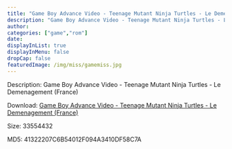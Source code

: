 ```yaml
---
title: "Game Boy Advance Video - Teenage Mutant Ninja Turtles - Le Demenagement (France)"
description: "Game Boy Advance Video - Teenage Mutant Ninja Turtles - Le Demenagement (France)"
author: 
categories: ["game","rom"]
date: 
displayInList: true
displayInMenu: false
dropCap: false
featuredImage: /img/miss/gamemiss.jpg
---
```


Description: Game Boy Advance Video - Teenage Mutant Ninja Turtles - Le Demenagement (France)

Download: <a style="text-decoration:underline;" href="https://mega.nz/#!vDQkAIzA!YzXoImG13bJrnjQlgi_AxRt-VHD66W5zIcPd74lsQE0" target = "_blank" rel = "nofollow" > Game Boy Advance Video - Teenage Mutant Ninja Turtles - Le Demenagement (France)</a>

Size: 33554432

MD5: 41322207C6B54012F094A3410DF58C7A

